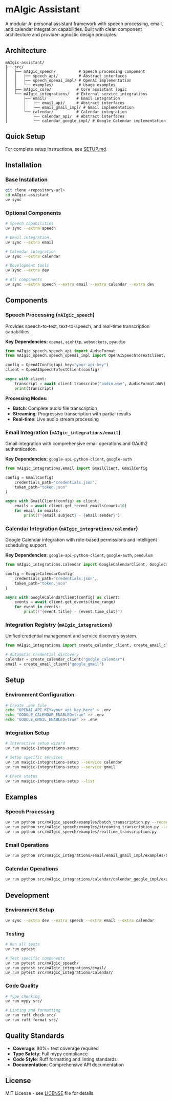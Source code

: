 # mAIgic Assistant

A modular AI personal assistant framework with speech processing, email, and calendar integration capabilities. Built with clean component architecture and provider-agnostic design principles.

## Architecture

```
mAIgic-assistant/
├── src/
│   ├── mAIgic_speech/          # Speech processing component
│   │   ├── speech_api/         # Abstract interfaces
│   │   ├── speech_openai_impl/ # OpenAI implementation
│   │   └── examples/           # Usage examples
│   ├── mAIgic_core/           # Core assistant logic
│   └── mAIgic_integrations/   # External service integrations
│       ├── email/             # Email integration
│       │   ├── email_api/     # Abstract interfaces
│       │   └── email_gmail_impl/ # Gmail implementation
│       └── calendar/          # Calendar integration
│           ├── calendar_api/  # Abstract interfaces
│           └── calendar_google_impl/ # Google Calendar implementation
```

## Quick Setup

For complete setup instructions, see [SETUP.md](SETUP.md).

## Installation

### Base Installation
```bash
git clone <repository-url>
cd mAIgic-assistant
uv sync
```

### Optional Components
```bash
# Speech capabilities
uv sync --extra speech

# Email integration
uv sync --extra email

# Calendar integration  
uv sync --extra calendar

# Development tools
uv sync --extra dev

# All components
uv sync --extra speech --extra email --extra calendar --extra dev
```

## Components

### Speech Processing (`mAIgic_speech`)

Provides speech-to-text, text-to-speech, and real-time transcription capabilities.

**Key Dependencies:** `openai`, `aiohttp`, `websockets`, `pyaudio`

```python
from mAIgic_speech.speech_api import AudioFormat
from mAIgic_speech.speech_openai_impl import OpenAISpeechToTextClient, OpenAIConfig

config = OpenAIConfig(api_key="your-api-key")
client = OpenAISpeechToTextClient(config)

async with client:
    transcript = await client.transcribe("audio.wav", AudioFormat.WAV)
    print(transcript)
```

**Processing Modes:**
- **Batch**: Complete audio file transcription
- **Streaming**: Progressive transcription with partial results  
- **Real-time**: Live audio stream processing

### Email Integration (`mAIgic_integrations/email`)

Gmail integration with comprehensive email operations and OAuth2 authentication.

**Key Dependencies:** `google-api-python-client`, `google-auth`

```python
from mAIgic_integrations.email import GmailClient, GmailConfig

config = GmailConfig(
    credentials_path="credentials.json",
    token_path="token.json"
)

async with GmailClient(config) as client:
    emails = await client.get_recent_emails(count=10)
    for email in emails:
        print(f"{email.subject} - {email.sender}")
```

### Calendar Integration (`mAIgic_integrations/calendar`) 

Google Calendar integration with role-based permissions and intelligent scheduling support.

**Key Dependencies:** `google-api-python-client`, `google-auth`, `pendulum`

```python
from mAIgic_integrations.calendar import GoogleCalendarClient, GoogleCalendarConfig

config = GoogleCalendarConfig(
    credentials_path="credentials.json",
    token_path="token.json"
)

async with GoogleCalendarClient(config) as client:
    events = await client.get_events(time_range)
    for event in events:
        print(f"{event.title} - {event.time_slot}")
```

### Integration Registry (`mAIgic_integrations`)

Unified credential management and service discovery system.

```python
from mAIgic_integrations import create_calendar_client, create_email_client

# Automatic credential discovery
calendar = create_calendar_client("google_calendar")
email = create_email_client("google_gmail")
```

## Setup

### Environment Configuration
```bash
# Create .env file
echo "OPENAI_API_KEY=your_api_key_here" > .env
echo "GOOGLE_CALENDAR_ENABLED=true" >> .env
echo "GOOGLE_GMAIL_ENABLED=true" >> .env
```

### Integration Setup
```bash
# Interactive setup wizard
uv run maigic-integrations-setup

# Setup specific services
uv run maigic-integrations-setup --service calendar
uv run maigic-integrations-setup --service gmail

# Check status
uv run maigic-integrations-setup --list
```

## Examples

### Speech Processing
```bash
uv run python src/mAIgic_speech/examples/batch_transcription.py --record
uv run python src/mAIgic_speech/examples/streaming_transcription.py --record
uv run python src/mAIgic_speech/examples/realtime_transcription.py
```

### Email Operations
```bash
uv run python src/mAIgic_integrations/email/email_gmail_impl/examples/basic_gmail_operations.py
```

### Calendar Operations
```bash
uv run python src/mAIgic_integrations/calendar/calendar_google_impl/examples/basic_calendar_operations.py
```

## Development

### Environment Setup
```bash
uv sync --extra dev --extra speech --extra email --extra calendar
```

### Testing
```bash
# Run all tests
uv run pytest

# Test specific components
uv run pytest src/mAIgic_speech/
uv run pytest src/mAIgic_integrations/email/
uv run pytest src/mAIgic_integrations/calendar/
```

### Code Quality
```bash
# Type checking
uv run mypy src/

# Linting and formatting
uv run ruff check src/
uv run ruff format src/
```

## Quality Standards

- **Coverage**: 80%+ test coverage required
- **Type Safety**: Full mypy compliance
- **Code Style**: Ruff formatting and linting standards
- **Documentation**: Comprehensive API documentation

## License

MIT License - see [LICENSE](LICENSE) file for details.
